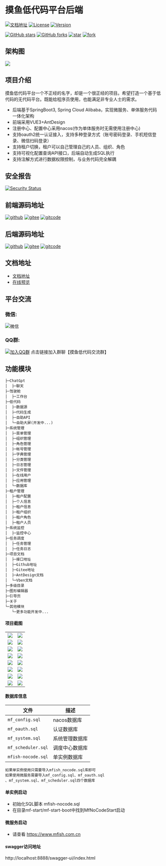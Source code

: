 # 摸鱼低代码平台后端

[![文档地址](https://img.shields.io/badge/docs-%E6%96%87%E6%A1%A3%E5%9C%B0%E5%9D%80-green)](http://www.mfish.com.cn)
[![License](https://img.shields.io/badge/license-Apache%20License%202.0-blue.svg)](https://github.com/mfish-qf/mfish-nocode/blob/main/LICENSE)
[![Version](https://img.shields.io/badge/version-1.3.2-brightgreen.svg)](https://github.com/mfish-qf/mfish-nocode/releases/tag/v1.3.0)

[![GitHub stars](https://img.shields.io/github/stars/mfish-qf/mfish-nocode.svg?style=social&label=Stars)](https://github.com/mfish-qf/mfish-nocode)
[![GitHub forks](https://img.shields.io/github/forks/mfish-qf/mfish-nocode.svg?style=social&label=Fork)](https://github.com/mfish-qf/mfish-nocode)
[![star](https://gitee.com/qiufeng9862/mfish-nocode/badge/star.svg?theme=white)](https://gitee.com/qiufeng9862/mfish-nocode/stargazers)
[![fork](https://gitee.com/qiufeng9862/mfish-nocode/badge/fork.svg?theme=white)](https://gitee.com/qiufeng9862/mfish-nocode/members)

## 架构图

![](https://oscimg.oschina.net/oscnet/up-7cb78605937aa402dbbdc8bdad8c2888b72.png)

## 项目介绍

摸鱼低代码平台一个不正经的名字，却是一个很正经的项目。希望打造一个基于低代码的无代码平台。既能给程序员使用，也能满足非专业人士的需求。

* 后端基于SpringBoot3, Spring Cloud Alibaba，实现微服务、单体服务代码一体化架构
* 前端采用VUE3+AntDesign
* 注册中心、配置中心采用nacos(作为单体服务时无需使用注册中心)
* 支持oauth2统一认证接入，支持多种登录方式（账号密码登录、手机短信登录、微信扫码登录）
* 支持租户切换，租户可以自己管理自己的人员、组织、角色
* 支持可视化配置查询API接口，后端自动生成SQL执行
* 支持注解方式进行数据权限控制，与业务代码完全解耦

## 安全报告

[![Security Status](https://www.murphysec.com/platform3/v31/badge/1796428877999906816.svg)](https://www.murphysec.com/console/report/1672256253122600960/1796428877999906816)

## 前端源码地址

[![github](https://img.shields.io/badge/前端地址-github-black.svg)](https://github.com/mfish-qf/mfish-nocode-view)
[![gitee](https://img.shields.io/badge/前端地址-gitee-ad312d.svg)](https://gitee.com/qiufeng9862/mfish-nocode-view)
[![gitcode](https://img.shields.io/badge/前端地址-gitcode-be3642.svg)](https://gitcode.com/mfish-qf/mfish-nocode-view.git)

## 后端源码地址

[![github](https://img.shields.io/badge/后端地址-github-black.svg)](https://github.com/mfish-qf/mfish-nocode)
[![gitee](https://img.shields.io/badge/后端地址-gitee-ad312d.svg)](https://gitee.com/qiufeng9862/mfish-nocode)
[![gitcode](https://img.shields.io/badge/后端地址-gitcode-be3642.svg)](https://gitcode.com/mfish-qf/mfish-nocode.git)

## 文档地址

+ [文档地址](http://www.mfish.com.cn)
+ [在线预览](http://app.mfish.com.cn:11119)

## 平台交流

### 微信:

![微信](https://oscimg.oschina.net/oscnet/up-aaf63a91b96c092ad240b2e9755d926ba62.png)

### QQ群:

[![加入QQ群](https://img.shields.io/badge/522792773-blue.svg)](https://jq.qq.com/?_wv=1027&k=0A2bxoZX)
点击链接加入群聊【摸鱼低代码交流群】

## 功能模块

```
├─ChatGpt
│  ├─聊天
├─驾驶舱
│  ├─工作台
├─低代码
│  ├─数据源
│  ├─代码生成
│  ├─自助API
│  └─自助大屏(开发中...)
├─系统管理
│  ├─菜单管理
│  ├─组织管理
│  ├─角色管理
│  ├─帐号管理
│  ├─字典管理
│  ├─分类管理
│  ├─日志管理
│  ├─文件管理
│  ├─在线用户
│  ├─应用管理
│  └─数据库
├─租户管理
│  ├─租户配置
│  ├─个人信息
│  ├─租户信息
│  ├─租户组织
│  ├─租户角色
│  ├─租户人员
├─系统监控
│  ├─监控中心
├─任务调度
│  ├─任务管理
│  ├─任务日志
├─项目文档
│  ├─接口地址
│  ├─Github地址
│  ├─Gitee地址
│  ├─AntDesign文档
│  └─Vben文档
├─多级目录
├─图形编辑器
├─引导页
├─关于
└─其他模块 
   └─更多功能开发中...
```

#### 项目截图

<table>
    <tr>
      <td><img src="https://mfish-pic.pages.dev/login.png" /></td>
      <td><img src="https://mfish-pic.pages.dev/menu.png" /></td>
    </tr>
    <tr>
      <td><img src="https://mfish-pic.pages.dev/api.png" /></td>
      <td><img src="https://mfish-pic.pages.dev/flow.png" /></td>
    </tr>
    <tr>
      <td><img src="https://mfish-pic.pages.dev/datasource.png" /></td>
      <td><img src="https://mfish-pic.pages.dev/codebuild.png" /></td>
    </tr>
    <tr>
      <td><img src="https://mfish-pic.pages.dev/org.png" /></td>
      <td><img src="https://mfish-pic.pages.dev/role.png" /></td>
    </tr>
    <tr>
      <td><img src="https://mfish-pic.pages.dev/dict.png" /></td>
      <td><img src="https://mfish-pic.pages.dev/category.png" /></td>
    </tr>
    <tr>
      <td><img src="https://mfish-pic.pages.dev/account.png" /></td>
      <td><img src="https://mfish-pic.pages.dev/tenant.png" /></td>
    </tr>
    <tr>
      <td><img src="https://mfish-pic.pages.dev/schedule.png" /></td>
      <td><img src="https://mfish-pic.pages.dev/monitor.png" /></td>
    </tr>
    <tr>
      <td><img src="https://mfish-pic.pages.dev/file.png" /></td>
      <td><img src="https://mfish-pic.pages.dev/log.png" /></td>
    </tr>
</table>

#### 数据库信息

| 文件                 | 描述       |
|--------------------|----------|
| `mf_config.sql`    | nacos数据库 |
| `mf_oauth.sql`     | 认证数据库    |
| `mf_system.sql`    | 系统管理数据库  |
| `mf_scheduler.sql` | 调度中心数据库  |
| `mfish-nocode.sql` | 单实例数据库   |

```
如果单实例使用只需要导入mfish_nocode.sql库即可
如果使用微服务需要导入mf_config.sql、mf_oauth.sql
、mf_system.sql、mf_scheduler.sql四个数据库
```
#### 单实例启动
* 初始化SQL脚本 mfish-nocode.sql
* 在目录mf-start/mf-start-boot中找到MfNoCodeStart启动

#### 微服务启动
* 请查看 https://www.mfish.com.cn

#### swagger访问地址

http://localhost:8888/swagger-ui/index.html
